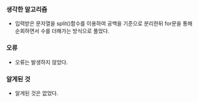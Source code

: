 ### 생각한 알고리즘
 - 입력받은 문자열을 split()함수를 이용하여 공백을 기준으로 분리한뒤 for문을 통해 순회하면서 수를 더해가는 방식으로 풀었다.

### 오류
 - 오류는 발생하지 않았다.

### 알게된 것
 - 알게된 것은 없었다.
